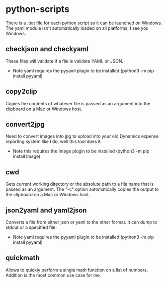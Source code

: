 # python-scripts

There is a .bat file for each python script so it can be launched on Windows.
The yaml module isn't automatically loaded on all platforms, I see you Windows.

## checkjson and checkyaml

These files will validate if a file is validate YAML or JSON.
* Note yaml requires the pyyaml plugin to be installed (python3 -m pip install pyyaml)

## copy2clip

Copies the contents of whatever file is passed as an argument into the clipboard on a Mac or Windows host.

## convert2jpg

Need to convert images into jpg to upload into your old Dynamics expense reporting system like I do, well this tool does it.
* Note this requires the Image plugin to be installed (python3 -m pip install Image)

## cwd

Gets current working directory or the absolute path to a file name that is passed as an argument. The "-c" option automatically copies the output to the clipboard on a Mac or Windows host.


## json2yaml and yaml2json

Converts a file from either json or yaml to the other format. It can dump to stdout or a specified file.
* Note yaml requires the pyyaml plugin to be installed (python3 -m pip install pyyaml)


## quickmath

Allows to quickly perform a single math function on a list of numbers. Addition is the most common use case for me.
